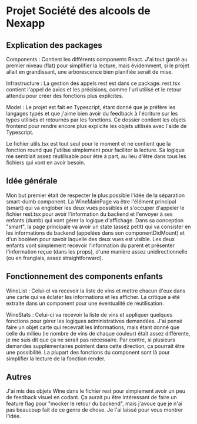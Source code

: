 # Projet Société des alcools de Nexapp

## Explication des packages

Components : Contient les différents components React. J'ai tout gardé au premier niveau (flat) pour simplifier la lecture, mais évidemment, si le projet allait en grandissant, une arborescence bien planifiée serait de mise.

Infrastructure : La gestion des appels rest est dans ce package. 
rest.tsx contient l'appel de axios et les précisions, comme l'url utilisé et le retour attendu pour créer des fonctions plus explicites.

Model : Le projet est fait en Typescript, étant donné que je préfère les langages typés et que j'aime bien avoir du feedback à l'écriture sur les types utilisés et retournés par les fonctions. Ce dossier contient les objets frontend pour rendre encore plus explicite les objets utilisés avec l'aide de Typescript.

Le fichier utils.tsx est tout seul pour le moment et ne contient que la fonction round que j'utilise simplement pour faciliter la lecture. Sa logique me semblait assez réutilisable pour être à part, au lieu d'être dans tous les fichiers qui vont en avoir besoin.

## Idée générale

Mon but premier était de respecter le plus possible l'idée de la séparation smart-dumb component.
La WineMainPage va être l'élément principal (smart) qui va englober les deux vues possibles et s'occuper d'appeler le fichier rest.tsx pour avoir l'information du backend et l'envoyer à ses enfants (dumb) qui vont gérer la logique d'affichage. Dans sa conception "smart", la page principale va avoir un state (assez petit) qui va consister en les informations du backend (appelées dans son componentDidMount) et d'un booléen pour savoir laquelle des deux vues est visible. Les deux enfants vont simplement recevoir l'information du parent et présenter l'information reçue (dans les props), d'une manière assez unidirectionnelle (ou en franglais, assez straightforward).

## Fonctionnement des components enfants

WineList : Celui-ci va recevoir la liste de vins et mettre chacun d'eux dans une carte qui va éclater les informations et les afficher. La critique a été extraite dans un component pour une éventualité de réutilisation.

WineStats : Celui-ci va recevoir la liste de vins et appliquer quelques fonctions pour gérer les logiques administratives demandées. J'ai pensé faire un objet carte qui recevrait les informations, mais étant donné que celle du milieu (le nombre de vins de chaque couleur) était assez différente, je me suis dit que ça ne serait pas nécessaire. Par contre, si plusieurs demandes supplémentaires pointent dans cette direction, ça pourrait être une possibilité. La plupart des fonctions du component sont là pour simplifier la lecture de la fonction render.

## Autres

J'ai mis des objets Wine dans le fichier rest pour simplement avoir un peu de feedback visuel en codant. Ça aurait pu être intéressant de faire un feature flag pour "mocker le retour du backend", mais j'avoue que je n'ai pas beaucoup fait de ce genre de chose. Je l'ai laissé pour vous montrer l'idée.
